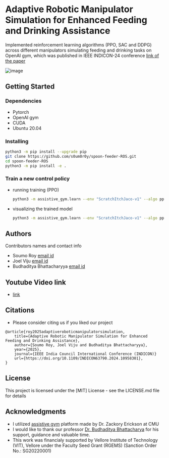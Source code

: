 # Adaptive Robotic Manipulator Simulation for Enhanced Feeding and Drinking Assistance
Implemented reinforcement learning algorithms (PPO, SAC and DDPG) across different manipulators simulating feeding and drinking tasks on OpenAI gym, which was published in IEEE INDICON-24
conference [link of the paper](https://drive.google.com/file/d/1vM2wq5vHwwYHQxqxi9v7Wim37j7av-RD/view)

![image](https://github.com/user-attachments/assets/ac1ad11f-25f4-4e08-972a-c1c1983a688a)

## Getting Started

### Dependencies
* Pytorch
* OpenAI gym
* CUDA
* Ubuntu 20.04

### Installing
```bash
python3 -m pip install --upgrade pip
git clone https://github.com/s0um0r0y/spoon-feeder-ROS.git
cd spoon-feeder-ROS
python3 -m pip install -e .
```

### Train a new control policy
* running training (PPO)
  ```bash
  python3 -m assistive_gym.learn --env "ScratchItchJaco-v1" --algo ppo --train --train-timesteps 20000 --save-dir ./trained_models_new/
  ```
* visualizing the trained model
  ```bash
  python3 -m assistive_gym.learn --env "ScratchItchJaco-v1" --algo ppo --render --seed 0 --load-policy-path ./trained_models_new/
  ```

## Authors
Contributors names and contact info
- Soumo Roy [email id](soumoroy09@gmail.com)
- Joel Viju [email id](joelviju.v2021@vitstudent.ac.in)
- Budhaditya Bhattacharyya [email id](budhaditya@vit.ac.in)

## Youtube Video link
- [link](https://youtu.be/lUmjaiPeUig?si=6kwH3TB_CEuhUNlX)

## Citations 
- Please consider citing us if you liked our project
```
@article{roy2025adaptiveroboticmanipulatorsimulation,
    title={Adaptive Robotic Manipulator Simulation for Enhanced Feeding and Drinking Assistance}, 
    author={Soumo Roy, Joel Viju and Budhaditya Bhattacharyya},
    year={2025},
    journal={IEEE India Council International Conference (INDICON)}
    url={https://doi.org/10.1109/INDICON63790.2024.10958301}, 
}
```
## License

This project is licensed under the [MIT] License - see the LICENSE.md file for details

## Acknowledgments
- I utilized [assistive gym](https://github.com/Healthcare-Robotics/assistive-gym) platform made by Dr. Zackory Erickson at CMU
- I would like to thank our professor [Dr. Budhaditya Bhattacharya](budhaditya@vit.ac.in) for his support, guidance and valuable time.
- This work was financialy supported by Vellore Institute of Technology (VIT), Vellore under the Faculty Seed Grant (RGEMS) (Sanction Order No.: SG20220001)
